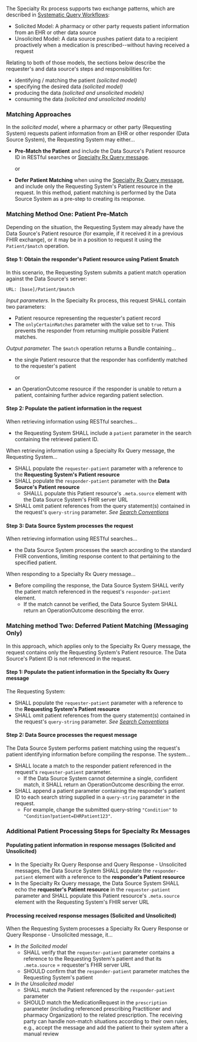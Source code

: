 The Specialty Rx process supports two exchange patterns, which are described in [Systematic Query Workflows](systematic-queries.html):

- Solicited Model: A pharmacy or other party requests patient information from an EHR or other data source
- Unsolicited Model: A data source pushes patient data to a recipient proactively when a medication is prescribed--without having received a request

Relating to both of those models, the sections below describe the requester's and data source's steps and responsibilities for: 

- identifying / matching the patient   *(solicited model)*
- specifying the desired data   *(solicited model)*
- producing the data   *(solicited and unsolicited models)*
- consuming the data   *(solicited and unsolicited models)*

<p></p>

### Matching Approaches

In the *solicited model*, where a pharmacy or other party (Requesting System) requests patient information from an EHR or other responder (Data Source System), the Requesting System may either...

- **Pre-Match the Patient** and include the Data Source's Patient resource ID in RESTful searches or [Specialty Rx Query message](StructureDefinition-specialty-rx-bundle-query.html).

  or

- **Defer Patient Matching** when using the [Specialty Rx Query message](StructureDefinition-specialty-rx-bundle-query.html), and include only the Requesting System's Patient resource in the request. In this method, patient matching is performed by the Data Source System as a pre-step to creating its response.

<p></p>

### Matching Method One: Patient Pre-Match

Depending on the situation, the Requesting System may already have the Data Source's Patient resource (for example, if it received it in a previous FHIR exchange), or it may be in a position to request it using the `Patient/$match` operation.

#### Step 1: Obtain the responder's Patient resource using Patient $match

In this scenario, the Requesting System submits a patient match operation against the Data Source's server: 

`URL: [base]/Patient/$match`

*Input parameters.*  In the Specialty Rx process, this request SHALL contain two parameters:

- Patient resource representing the requester's patient record
- The `onlyCertainMatches` parameter with the value set to `true`. This prevents the responder from returning multiple possible Patient matches.

*Output parameter.*  The `$match` operation returns a Bundle containing...

- the single Patient resource that the responder has confidently matched to the requester's patient

  or 

- an OperationOutcome resource if the responder is unable to return a patient, containing further advice regarding patient selection.

#### Step 2: Populate the patient information in the request

When retrieving information using RESTful searches...
- the Requesting System SHALL include a `patient` parameter in the search containing the retrieved patient ID. 

When retrieving information using a Specialty Rx Query message, the Requesting System...
- SHALL populate the `requester-patient` parameter with a reference to the **Requesting System's Patient resource** 
- SHALL populate the `responder-patient` parameter with the **Data Source's Patient resource**
  - SHALLL populate this Patient resource's `.meta.source` element with the Data Source System's FHIR server URL
- SHALL omit patient references from the query statement(s) contained in the request's `query-string` parameter. *See [Search Conventions](searches.html)*

#### Step 3: Data Source System processes the request

When retrieving information using RESTful searches...
- the Data Source System processes the search according to the standard FHIR conventions, limiting response content to that pertaining to the specified patient. 

When responding to a Specialty Rx Query message...
- Before compiling the response, the Data Source System SHALL verify the patient match referenced in the request's `responder-patient` element.
  - If the match cannot be verified, the Data Source System SHALL return an OperationOutcome describing the error.

<p></p>

### Matching method Two: Deferred Patient Matching (Messaging Only)

In this approach, which applies only to the Specialty Rx Query message, the request contains only the Requesting System's Patient resource. The Data Source's Patient ID is not referenced in the request.

#### Step 1: Populate the patient information in the Specialty Rx Query message

The Requesting System: 

- SHALL populate the `requester-patient` parameter with a reference to the **Requesting System's Patient resource** 
- SHALL omit patient references from the query statement(s) contained in the request's `query-string` parameter. *See [Search Conventions](searches.html)*

#### Step 2: Data Source processes the request message

The Data Source System performs patient matching using the request's patient identifying information before compiling the response. The system...

- SHALL locate a match to the responder patient referenced in the request's `requester-patient` parameter.
  - If the Data Source System cannot determine a single, confident match, it SHALL return an OperationOutcome describing the error.
- SHALL append a patient parameter containing the responder's patient ID to each search string supplied in a `query-string` parameter in the request.
  - For example, change the submitted query-string `"Condition"` to `"Condition?patient=EHRPatient123"`.

<p></p>

### Additional Patient Processing Steps for Specialty Rx Messages
#### Populating patient information in response messages (Solicited and Unsolicited)

- In the Specialty Rx Query Response and Query Response - Unsolicited messages, the Data Source System SHALL populate the `responder-patient` element with a reference to the **responder's Patient resource**
- In the Specialty Rx Query message, the Data Source System SHALL echo the **requester's Patient resource** in the `requester-patient` parameter and SHALL populate this Patient resource's `.meta.source` element with the Requesting System's FHIR server URL


#### Processing received response messages (Solicited and Unsolicited)

When the Requesting System processes a Specialty Rx Query Response or Query Response - Unsolicited message, it...

- *In the Solicited model*
  - SHALL verify that the `requester-patient` parameter contains a reference to the Requesting System's patient and that its `.meta.source` = requester's FHIR server URL
  - SHOULD confirm that the `responder-patient` parameter matches the Requesting System's patient
- *In the Unsolicited model* 
  - SHALL match the Patient referenced by the `responder-patient` parameter
  - SHOULD match the MedicationRequest in the `prescription` parameter (including referenced prescribing Practitioner and pharmacy Organization) to the related prescription. The receiving party can handle non-match situations according to their own rules, e.g., accept the message and add the patient to their system after a manual review

<br>